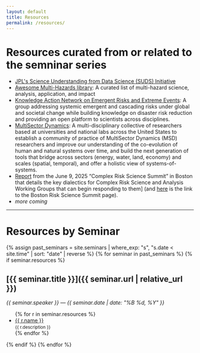 ```yaml
---
layout: default
title: Resources
permalink: /resources/
---
```


# Resources curated from or related to the semninar series
- [JPL's Science Understanding from Data Science (SUDS) Initiative](https://www.jpl.nasa.gov/go/suds/)
- [Awesome Multi-Hazards library](https://github.com/rmcgranaghan/awesome-multihazard/): A curated list of multi-hazard science, analysis, application, and impact
- [Knowledge Action Network on Emergent Risks and Extreme Events](https://www.risk-kan.org/): A group addressing systemic emergent and cascading risks under global and societal change while building knowledge on disaster risk reduction and providing an open platform to scientists across disciplines.
- [MultiSector Dynamics](https://multisectordynamics.org/): A multi-disciplinary collective of researchers based at universities and national labs across the United States to establish a community of practice of MultiSector Dynamics (MSD) researchers and improve our understanding of the co-evolution of human and natural systems over time, and build the next generation of tools that bridge across sectors (energy, water, land, economy) and scales (spatial, temporal), and offer a holistic view of systems-of-systems.
- [Report](https://zenodo.org/records/17122711) from the June 9, 2025 “Complex Risk Science Summit” in Boston that details the key dialectics for Complex Risk Science and Analysis Working Groups that can begin responding to them] (and [here](https://ai.northeastern.edu/event/boston-area-complex-risk-science-exploring-new-frontiers-and-a-new-community-for-understanding-risk) is the link to the Boston Risk Science Summit page).
- _more coming_


---

# Resources by Seminar


{% assign past_seminars = site.seminars | where_exp: "s", "s.date < site.time" | sort: "date" | reverse %}
{% for seminar in past_seminars %}
  {% if seminar.resources %}
  ## [{{ seminar.title }}]({{ seminar.url | relative_url }})
  *{{ seminar.speaker }} — {{ seminar.date | date: "%B %d, %Y" }}*

  <ul>
    {% for r in seminar.resources %}
      <li>
        <a href="{{ r.url }}" target="_blank">{{ r.name }}</a><br>
        <small>{{ r.description }}</small>
      </li>
    {% endfor %}
  </ul>
  {% endif %}
{% endfor %}

